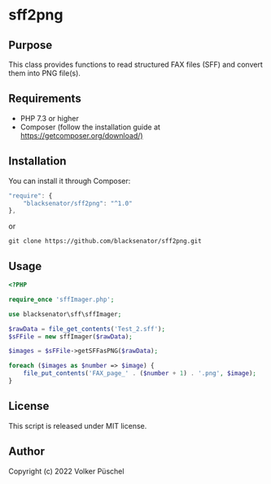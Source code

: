 # sff2png

## Purpose

This class provides functions to read structured FAX files (SFF) and convert them into PNG file(s).

## Requirements

* PHP 7.3 or higher
* Composer (follow the installation guide at <https://getcomposer.org/download/)>

## Installation

You can install it through Composer:

```js
"require": {
    "blacksenator/sff2png": "^1.0"
},
```

or

```console
git clone https://github.com/blacksenator/sff2png.git
```

## Usage

```PHP
<?PHP

require_once 'sffImager.php';

use blacksenator\sff\sffImager;

$rawData = file_get_contents('Test_2.sff');
$sFFile = new sffImager($rawData);

$images = $sFFile->getSFFasPNG($rawData);

foreach ($images as $number => $image) {
    file_put_contents('FAX_page_' . ($number + 1) . '.png', $image);
}
```

## License

This script is released under MIT license.

## Author

Copyright (c) 2022 Volker Püschel
